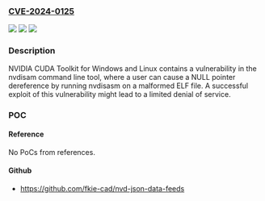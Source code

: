 ### [CVE-2024-0125](https://cve.mitre.org/cgi-bin/cvename.cgi?name=CVE-2024-0125)
![](https://img.shields.io/static/v1?label=Product&message=CUDA%20Toolkit&color=blue)
![](https://img.shields.io/static/v1?label=Version&message=%3D%20All%20versions%20up%20to%20and%20including%20CUDA%20Toolkit%2012.6U1%20&color=brighgreen)
![](https://img.shields.io/static/v1?label=Vulnerability&message=CWE-476%20NULL%20Pointer%20Dereference&color=brighgreen)

### Description

NVIDIA CUDA Toolkit for Windows and Linux contains a vulnerability in the nvdisam command line tool, where a user can cause a NULL pointer dereference by running nvdisasm on a malformed ELF file. A successful exploit of this vulnerability might lead to a limited denial of service.

### POC

#### Reference
No PoCs from references.

#### Github
- https://github.com/fkie-cad/nvd-json-data-feeds

